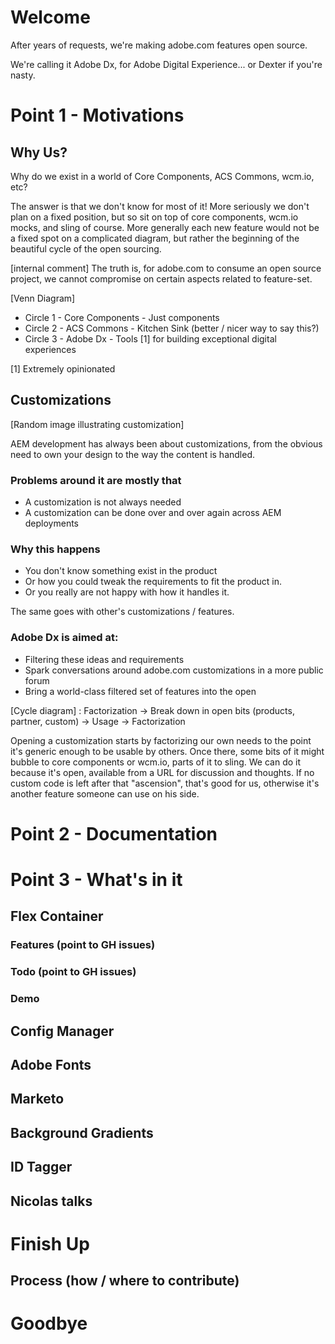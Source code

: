 # Welcome
After years of requests, we're making adobe.com features open source.

We're calling it Adobe Dx, for Adobe Digital Experience... or Dexter if you're nasty.

# Point 1 - Motivations

## Why Us?
Why do we exist in a world of Core Components, ACS Commons, wcm.io, etc?

The answer is that we don't know for most of it! More seriously we don't plan on a fixed position, but so sit on top of core components, 
wcm.io mocks, and sling of course. More generally each new feature would not be a fixed spot on a complicated diagram, but rather the beginning of 
the beautiful cycle of the open sourcing. 

[internal comment] The truth is, for adobe.com to consume an open source project, we cannot compromise on certain aspects related to feature-set.

[Venn Diagram]
* Circle 1 - Core Components - Just components
* Circle 2 - ACS Commons - Kitchen Sink (better / nicer way to say this?)
* Circle 3 - Adobe Dx - Tools [1] for building exceptional digital experiences

[1] Extremely opinionated

## Customizations

[Random image illustrating customization]

AEM development has always been about customizations, from the obvious need to own your design to the way the content is handled.

### Problems around it are mostly that
* A customization is not always needed
* A customization can be done over and over again across AEM deployments

### Why this happens
* You don't know something exist in the product
* Or how you could tweak the requirements to fit the product in.
* Or you really are not happy with how it handles it.

The same goes with other's customizations / features.

### Adobe Dx is aimed at:
* Filtering these ideas and requirements
* Spark conversations around adobe.com customizations in a more public forum
* Bring a world-class filtered set of features into the open


 [Cycle diagram] : Factorization -> Break down in open bits (products, partner, custom) -> Usage -> Factorization 
 
 Opening a customization starts by factorizing our own needs to the point it's generic enough to be usable by others. Once there, 
 some bits of it might bubble to core components or wcm.io, parts of it to sling. We can do it because it's open, available from a URL for 
 discussion and thoughts.
 If no custom code is left after that "ascension", that's good for us, otherwise it's another feature someone can use on his side.
  
 
# Point 2 - Documentation

# Point 3 - What's in it
## Flex Container
### Features (point to GH issues)
### Todo (point to GH issues)
### Demo

## Config Manager
## Adobe Fonts
## Marketo
## Background Gradients
## ID Tagger
## Nicolas talks

# Finish Up
## Process (how / where to contribute)

# Goodbye
